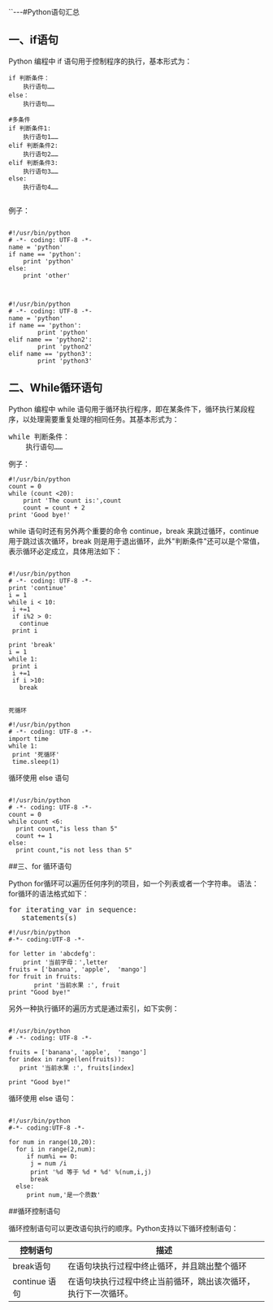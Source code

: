 ``---#Python语句汇总

## 一、if语句

Python 编程中 if 语句用于控制程序的执行，基本形式为：<br />


```
if 判断条件：
    执行语句……
else：
    执行语句……

#多条件
if 判断条件1:
    执行语句1……
elif 判断条件2:
    执行语句2……
elif 判断条件3:
    执行语句3……
else:
    执行语句4……


```


例子：

```

#!/usr/bin/python
# -*- coding: UTF-8 -*-
name = 'python'
if name == 'python':
	print 'python'
else:
	print 'other'



#!/usr/bin/python
# -*- coding: UTF-8 -*-
name = 'python'
if name == 'python':
        print 'python'
elif name == 'python2':
        print 'python2'
elif name == 'python3':
        print 'python3'
```

## 二、While循环语句
Python 编程中 while 语句用于循环执行程序，即在某条件下，循环执行某段程序，以处理需要重复处理的相同任务。其基本形式为：<br />

<pre>while 判断条件：
    执行语句……</pre>

例子：<br>

``` 
#!/usr/bin/python
count = 0
while (count <20):
	print 'The count is:',count
	count = count + 2
print 'Good bye!'

```

while 语句时还有另外两个重要的命令 continue，break 来跳过循环，continue 用于跳过该次循环，break 则是用于退出循环，此外"判断条件"还可以是个常值，表示循环必定成立，具体用法如下：

 ```

#!/usr/bin/python
# -*- coding: UTF-8 -*-
print 'continue'
i = 1
while i < 10:
  i +=1
  if i%2 > 0:
    continue
  print i

print 'break'
i = 1
while 1:
  print i
  i +=1
  if i >10:
    break
 
 
 死循环

 #!/usr/bin/python
 # -*- coding: UTF-8 -*-
import time
while 1:
  print '死循环'
  time.sleep(1)

```


循环使用 else 语句

```

#!/usr/bin/python
# -*- coding: UTF-8 -*-
count = 0
while count <6:
  print count,"is less than 5"
  count += 1
else:
  print count,"is not less than 5"

```


##三、for 循环语句


Python for循环可以遍历任何序列的项目，如一个列表或者一个字符串。
语法：<br>
for循环的语法格式如下：

 <pre>for iterating_var in sequence:
   statements(s)</pre>

```
#!/usr/bin/python
#-*- coding:UTF-8 -*-

for letter in 'abcdefg':
	print '当前字母：',letter
fruits = ['banana', 'apple',  'mango']
for fruit in fruits:
	   print '当前水果 :', fruit
print "Good bye!"

```


另外一种执行循环的遍历方式是通过索引，如下实例：

```

#!/usr/bin/python
# -*- coding: UTF-8 -*-

fruits = ['banana', 'apple',  'mango']
for index in range(len(fruits)):
   print '当前水果 :', fruits[index]

print "Good bye!"

```


循环使用 else 语句：

```

#!/usr/bin/python
#-*- coding:UTF-8 -*-

for num in range(10,20):
  for i in range(2,num):
     if num%i == 0:
	  j = num /i
	  print '%d 等于 %d * %d' %(num,i,j)
	  break
  else:
     print num,'是一个质数'

```
##循环控制语句

循环控制语句可以更改语句执行的顺序。Python支持以下循环控制语句：

|控制语句|描述|
|--|--|
|break语句|在语句块执行过程中终止循环，并且跳出整个循环 |
|continue 语句 |在语句块执行过程中终止当前循环，跳出该次循环，执行下一次循环。 |






 

